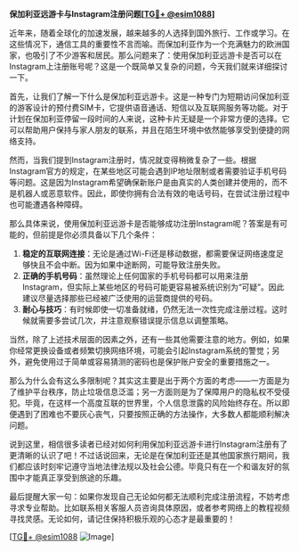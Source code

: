**保加利亚远游卡与Instagram注册问题[[TG💪+ @esim1088](https://t.me/s/esim1088)]**

近年来，随着全球化的加速发展，越来越多的人选择到国外旅行、工作或学习。在这些情况下，通信工具的重要性不言而喻。而保加利亚作为一个充满魅力的欧洲国家，也吸引了不少游客和居民。那么问题来了：使用保加利亚远游卡是否可以在Instagram上注册账号呢？这是一个既简单又复杂的问题，今天我们就来详细探讨一下。

首先，让我们了解一下什么是保加利亚远游卡。这是一种专门为短期访问保加利亚的游客设计的预付费SIM卡，它提供语音通话、短信以及互联网服务等功能。对于计划在保加利亚停留一段时间的人来说，这种卡片无疑是一个非常方便的选择。它可以帮助用户保持与家人朋友的联系，并且在陌生环境中依然能够享受到便捷的网络支持。

然而，当我们提到Instagram注册时，情况就变得稍微复杂了一些。根据Instagram官方的规定，在某些地区可能会遇到IP地址限制或者需要验证手机号码等问题。这是因为Instagram希望确保新账户是由真实的人类创建并使用的，而不是机器人或恶意软件。因此，即使你拥有合法有效的电话号码，在尝试注册过程中也可能遭遇各种障碍。

那么具体来说，使用保加利亚远游卡是否能够成功注册Instagram呢？答案是有可能的，但前提是你必须具备以下几个条件：

1. **稳定的互联网连接**：无论是通过Wi-Fi还是移动数据，都需要保证网络速度足够快且不会中断。因为如果中途断网，可能导致注册失败。
2. **正确的手机号码**：虽然理论上任何国家的手机号码都可以用来注册Instagram，但实际上某些地区的号码可能更容易被系统识别为“可疑”。因此建议尽量选择那些已经被广泛使用的运营商提供的号码。
3. **耐心与技巧**：有时候即使一切准备就绪，仍然无法一次性完成注册过程。这时候就需要多尝试几次，并注意观察错误提示信息以调整策略。

当然，除了上述技术层面的因素之外，还有一些其他需要注意的地方。例如，如果你经常更换设备或者频繁切换网络环境，可能会引起Instagram系统的警觉；另外，避免使用过于简单或容易猜测的密码也是保护账户安全的重要措施之一。

那么为什么会有这么多限制呢？其实这主要是出于两个方面的考虑——一方面是为了维护平台秩序，防止垃圾信息泛滥；另一方面则是为了保障用户的隐私权不受侵犯。毕竟，在这样一个高度互联的世界里，个人信息泄露的风险始终存在。所以即便遇到了困难也不要灰心丧气，只要按照正确的方法操作，大多数人都能顺利解决问题。

说到这里，相信很多读者已经对如何利用保加利亚远游卡进行Instagram注册有了更清晰的认识了吧！不过话说回来，无论是在保加利亚还是其他国家旅行期间，我们都应该时刻牢记遵守当地法律法规以及社会公德。毕竟只有在一个和谐友好的氛围中才能真正享受到旅途的乐趣。

最后提醒大家一句：如果你发现自己无论如何都无法顺利完成注册流程，不妨考虑寻求专业帮助。比如联系相关客服人员咨询具体原因，或者参考网络上的教程视频寻找灵感。无论如何，请记住保持积极乐观的心态才是最重要的！

[[TG💪+ @esim1088](https://t.me/s/esim1088) ![Image](https://i.postimg.cc/4NQfJmqS/Snipaste-2025-05-13-00-14-12.png)]
